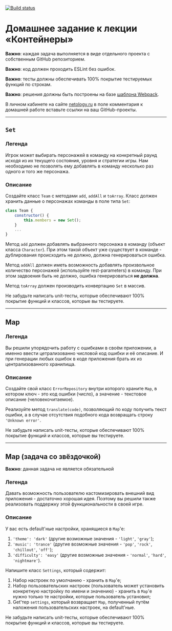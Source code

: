 [![Build status](https://ci.appveyor.com/api/projects/status/nq8q7rxqlpr7xaju?svg=true)](https://ci.appveyor.com/project/KuznetsovaAnna66/asj-containers)

# Домашнее задание к лекции «Контейнеры»

**Важно**: каждая задача выполняется в виде отдельного проекта с собственным GitHub репозиторием.

**Важно**: код должен проходить ESLint без ошибок.

**Важно**: тесты должны обеспечивать 100% покрытие тестируемых функций по строкам.

**Важно**: решения должны быть построены на базе [шаблона Webpack](/ci-template).

В личном кабинете на сайте [netology.ru](http://netology.ru/) в поле комментария к домашней работе вставьте ссылки на ваш GitHub-проекты.

---

## `Set`

### Легенда

Игрок может выбирать персонажей в команду на конкретный раунд исходя из их текущего состояния, уровня и стратегии игры. Нам необходимо не позволять ему добавлять в команду несколько раз одного и того же персонажа.

### Описание

Создайте класс `Team` с методами `add`, `addAll` и `toArray`. Класс должен хранить данные о персонажах команды в поле типа `Set`:

```javascript
class Team {
    constructor() {
        this.members = new Set();
    }
    ...
}
```

Метод `add` должен добавлять выбранного персонажа в команду (объект класса `Character`). При этом такой объект уже существует в команде - дублирования происходить не должно, должна генерироваться ошибка.

Метод `addAll` должен иметь возможность добавлять произвольное количество персонажей (используйте rest-parameters) в команду. При этом задвоения быть не должно, ошибка генерироваться **не должна**.

Метод `toArray` должен производить конвертацию `Set` в массив.

Не забудьте написать unit-тесты, которые обеспечивают 100% покрытие функций и классов, которые вы тестируете.

---

## Map

### Легенда

Вы решили упорядочить работу с ошибками в своём приложении, а именно ввести цетрализованно числовой код ошибки и её описание. И при генерации любых ошибок в коде приложения брать их из централизованного хранилища.

### Описание

Создайте свой класс `ErrorRepository` внутри которого храните `Map`, в котором ключ - это код ошибки (число), а значение - текстовое описание (человекочитаемое).

Реализуйте метод `translate(code)`, позволяющий по коду получить текст ошибки, а в случае отсутствия подобного кода возвращать строку `'Unknown error'`.

Не забудьте написать unit-тесты, которые обеспечивают 100% покрытие функций и классов, которые вы тестируете.

---

## Map (задача со звёздочкой)

**Важно**: данная задача не является обязательной

### Легенда

Давать возможность пользователю кастомизировать внешний вид приложения - достаточно хорошая идея. Поэтому вы решили также реализовать поддержку этой функциональности в своей игре.

### Описание

У вас есть default'ные настройки, хранящиеся в `Map`'е:

1. `'theme': 'dark'` (другие возможные значения - `'light'`, `'gray'`);
1. `'music': 'trance'` (другие возможные значения - `'pop'`, `'rock'`, `'chillout'`, `'off'`);
1. `'difficulty': 'easy'` (другие возможные значения - `'normal'`, `'hard'`, `'nightmare'`).

Напишите класс `Settings`, который содержит:

1. Набор настроек по умолчанию - хранить в `Map`'е;
1. Набор пользовательских настроек (пользователь может установить конкретную настройку по имени и значению) - хранить в `Map`'е нужно только те настройки, которые пользователь установил;
1. Get'тер `settings`, который возвращает `Map`, полученный путём наложения пользовательских настроек, на default'ные.

Не забудьте написать unit-тесты, которые обеспечивают 100% покрытие функций и классов, которые вы тестируете.
